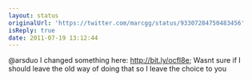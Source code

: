 ```yaml
---
layout: status
originalUrl: 'https://twitter.com/marcgg/status/93307284750483456'
isReply: true
date: 2011-07-19 13:12:44
---
```


@arsduo I changed something here: http://bit.ly/ocfI8e; Wasnt sure if I should leave the old way of doing that so I leave the choice to you
